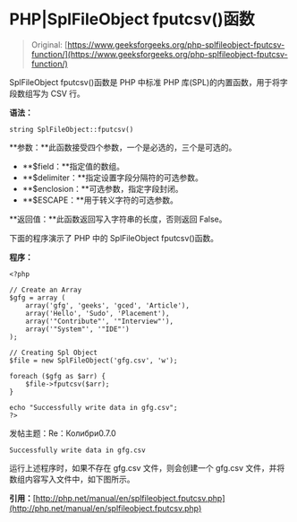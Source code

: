 # PHP|SplFileObject fputcsv()函数

> Original: [https://www.geeksforgeeks.org/php-splfileobject-fputcsv-function/](https://www.geeksforgeeks.org/php-splfileobject-fputcsv-function/)

SplFileObject fputcsv()函数是 PHP 中标准 PHP 库(SPL)的内置函数，用于将字段数组写为 CSV 行。

**语法：**

```
string SplFileObject::fputcsv()
```

**参数：**此函数接受四个参数，一个是必选的，三个是可选的。

*   **$field：**指定值的数组。
*   **$delimiter：**指定设置字段分隔符的可选参数。
*   **$enclosion：**可选参数，指定字段封闭。
*   **$ESCAPE：**用于转义字符的可选参数。

**返回值：**此函数返回写入字符串的长度，否则返回 False。

下面的程序演示了 PHP 中的 SplFileObject fputcsv()函数。

**程序：**

```
<?php

// Create an Array
$gfg = array (
    array('gfg', 'geeks', 'gced', 'Article'),
    array('Hello', 'Sudo', 'Placement'),
    array('"Contribute"', '"Interview"'),
    array('"System"', '"IDE"')
);

// Creating Spl Object
$file = new SplFileObject('gfg.csv', 'w');

foreach ($gfg as $arr) {
    $file->fputcsv($arr);
}

echo "Successfully write data in gfg.csv";
?>
```

发帖主题：Re：Колибри0.7.0

```
Successfully write data in gfg.csv
```

运行上述程序时，如果不存在 gfg.csv 文件，则会创建一个 gfg.csv 文件，并将数组内容写入文件中，如下图所示。

**引用：**[http://php.net/manual/en/splfileobject.fputcsv.php](http://php.net/manual/en/splfileobject.fputcsv.php)
